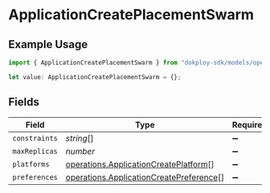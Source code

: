 # ApplicationCreatePlacementSwarm

## Example Usage

```typescript
import { ApplicationCreatePlacementSwarm } from "dokploy-sdk/models/operations";

let value: ApplicationCreatePlacementSwarm = {};
```

## Fields

| Field                                                                                              | Type                                                                                               | Required                                                                                           | Description                                                                                        |
| -------------------------------------------------------------------------------------------------- | -------------------------------------------------------------------------------------------------- | -------------------------------------------------------------------------------------------------- | -------------------------------------------------------------------------------------------------- |
| `constraints`                                                                                      | *string*[]                                                                                         | :heavy_minus_sign:                                                                                 | N/A                                                                                                |
| `maxReplicas`                                                                                      | *number*                                                                                           | :heavy_minus_sign:                                                                                 | N/A                                                                                                |
| `platforms`                                                                                        | [operations.ApplicationCreatePlatform](../../models/operations/applicationcreateplatform.md)[]     | :heavy_minus_sign:                                                                                 | N/A                                                                                                |
| `preferences`                                                                                      | [operations.ApplicationCreatePreference](../../models/operations/applicationcreatepreference.md)[] | :heavy_minus_sign:                                                                                 | N/A                                                                                                |